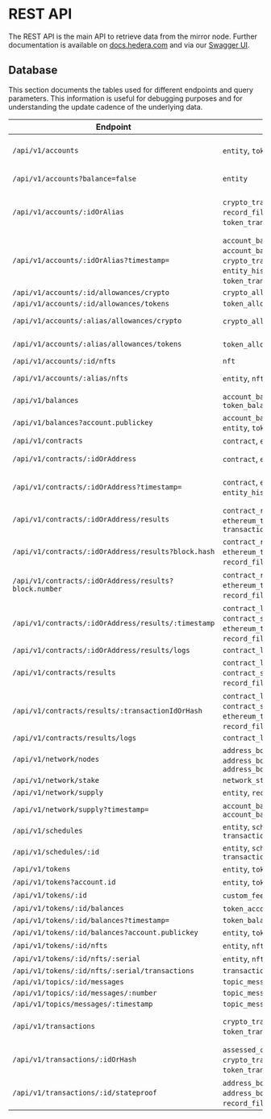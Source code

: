 # REST API

The REST API is the main API to retrieve data from the mirror node. Further documentation is available
on [docs.hedera.com](https://docs.hedera.com/guides/docs/mirror-node-api/cryptocurrency-api) and via
our [Swagger UI](https://mainnet-public.mirrornode.hedera.com/api/v1/docs/#/).

## Database

This section documents the tables used for different endpoints and query parameters. This information is useful for
debugging purposes and for understanding the update cadence of the underlying data.

| Endpoint                                              | Tables                                                                                                                                     | Notes                                                         |
|-------------------------------------------------------|--------------------------------------------------------------------------------------------------------------------------------------------|---------------------------------------------------------------|
| `/api/v1/accounts`                                    | `entity`, `token_balance`                                                                                                                  | Entity tables first used to filter, then joined w/ balances   |
| `/api/v1/accounts?balance=false`                      | `entity`                                                                                                                                   | Balance tables skipped                                        |
| `/api/v1/accounts/:idOrAlias`                         | `crypto_transfer`, `entity`, `record_file`, `token_account`, `token_transfer`, `transaction`                                               | Transfers & transactions are present only for legacy reasons. |
| `/api/v1/accounts/:idOrAlias?timestamp=`              | `account_balance`, `account_balance_file`, `crypto_transfer`, `entity`, `entity_history`, `token_balance`, `token_transfer`, `transaction` | Transfers & transactions are present only for legacy reasons. |
| `/api/v1/accounts/:id/allowances/crypto`              | `crypto_allowance`                                                                                                                         |                                                               |
| `/api/v1/accounts/:id/allowances/tokens`              | `token_allowance`                                                                                                                          |                                                               |
| `/api/v1/accounts/:alias/allowances/crypto`           | `crypto_allowance`, `entity`                                                                                                               | Separate alias lookup first                                   |
| `/api/v1/accounts/:alias/allowances/tokens`           | `token_allowance`, `entity`                                                                                                                | Separate alias lookup first                                   |
| `/api/v1/accounts/:id/nfts`                           | `nft`                                                                                                                                      |                                                               |
| `/api/v1/accounts/:alias/nfts`                        | `entity`, `nft`                                                                                                                            | Separate alias lookup first                                   |
| `/api/v1/balances`                                    | `account_balance`, `token_balance`                                                                                                         |                                                               |
| `/api/v1/balances?account.publickey`                  | `account_balance`, `contract`, `entity`, `token_balance`                                                                                   | Entity tables used to find by public key                      |
| `/api/v1/contracts`                                   | `contract`, `entity`                                                                                                                       |                                                               |
| `/api/v1/contracts/:idOrAddress`                      | `contract`, `entity`, `file_data`                                                                                                          | `file_data` used to get init bytecode                         |
| `/api/v1/contracts/:idOrAddress?timestamp=`           | `contract`, `entity`, `entity_history`, `file_data`                                                                                        | Union both contract tables to find latest timestamp in range  |
| `/api/v1/contracts/:idOrAddress/results`              | `contract_result`, `ethereum_transaction`, `transaction`                                                                                   | `ethereum_transaction` for hash and `transaction` for index   |
| `/api/v1/contracts/:idOrAddress/results?block.hash`   | `contract_result`, `ethereum_transaction`, `record_file`, `transaction`                                                                    | Separate block lookup by hash first                           |
| `/api/v1/contracts/:idOrAddress/results?block.number` | `contract_result`, `ethereum_transaction`, `record_file`, `transaction`                                                                    | Separate block lookup by number first                         |
| `/api/v1/contracts/:idOrAddress/results/:timestamp`   | `contract_log`, `contract_result`, `contract_state_change`, `ethereum_transaction`, `record_file`, `transaction`                           |                                                               |
| `/api/v1/contracts/:idOrAddress/results/logs`         | `contract_log`                                                                                                                             |                                                               |
| `/api/v1/contracts/results`                           | `contract_log`, `contract_result`, `contract_state_change`, `record_file`, `transaction`                                                   |                                                               |
| `/api/v1/contracts/results/:transactionIdOrHash`      | `contract_log`, `contract_result`, `contract_state_change`, `ethereum_transaction`, `record_file`, `transaction`                           |                                                               |
| `/api/v1/contracts/results/logs`                      | `contract_log`                                                                                                                             |                                                               |
| `/api/v1/network/nodes`                               | `address_book`, `address_book_entry`, `address_book_service_endpoint`                                                                      |                                                               |
| `/api/v1/network/stake`                               | `network_stake`                                                                                                                            |                                                               |
| `/api/v1/network/supply`                              | `entity`, `record_file`                                                                                                                    |                                                               |
| `/api/v1/network/supply?timestamp=`                   | `account_balance`, `account_balance_file`                                                                                                  |                                                               |
| `/api/v1/schedules`                                   | `entity`, `schedule`, `transaction_signature`                                                                                              |                                                               |
| `/api/v1/schedules/:id`                               | `entity`, `schedule`, `transaction_signature`                                                                                              |                                                               |
| `/api/v1/tokens`                                      | `entity`, `token`                                                                                                                          |                                                               |
| `/api/v1/tokens?account.id`                           | `entity`, `token`, `token_account`                                                                                                         |                                                               |
| `/api/v1/tokens/:id`                                  | `custom_fee`, `entity`, `token`                                                                                                            |                                                               |
| `/api/v1/tokens/:id/balances`                         | `token_account`, `record_file`                                                                                                             |                                                               |
| `/api/v1/tokens/:id/balances?timestamp=`              | `token_balance`                                                                                                                            |                                                               |
| `/api/v1/tokens/:id/balances?account.publickey`       | `entity`, `token_balance`                                                                                                                  |                                                               |
| `/api/v1/tokens/:id/nfts`                             | `entity`, `nft`                                                                                                                            |                                                               |
| `/api/v1/tokens/:id/nfts/:serial`                     | `entity`, `nft`                                                                                                                            |                                                               |
| `/api/v1/tokens/:id/nfts/:serial/transactions`        | `transaction`                                                                                                                              |                                                               |
| `/api/v1/topics/:id/messages`                         | `topic_message`                                                                                                                            |                                                               |
| `/api/v1/topics/:id/messages/:number`                 | `topic_message`                                                                                                                            |                                                               |
| `/api/v1/topics/messages/:timestamp`                  | `topic_message`                                                                                                                            |                                                               |
| `/api/v1/transactions`                                | `crypto_transfer`, `token_transfer`, `transaction`                                                                                         | Transfers are present only for legacy reasons                 |
| `/api/v1/transactions/:idOrHash`                      | `assessed_custom_fee`, `crypto_transfer`, `nft_transfer`, `token_transfer`, `transaction`                                                  |                                                               |
| `/api/v1/transactions/:id/stateproof`                 | `address_book`, `address_book_entry`, `record_file`, `transaction`                                                                         | Also downloads RCD files from S3                              |
